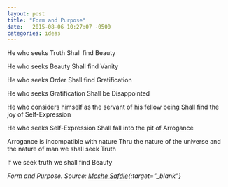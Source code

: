 ```yaml
---
layout: post
title: "Form and Purpose"
date:   2015-08-06 10:27:07 -0500
categories: ideas
---
```

He who seeks Truth
Shall find Beauty

He who seeks Beauty
Shall find Vanity

He who seeks Order
Shall find Gratification

He who seeks Gratification
Shall be Disappointed

He who considers himself as the servant of his fellow being
Shall find the joy of Self-Expression

He who seeks Self-Expression
Shall fall into the pit of Arrogance

Arrogance is incompatible with nature
Thru the nature of the universe
and the nature of man
we shall seek Truth

If we seek truth we shall find Beauty

*Form and Purpose. Source: [Moshe Safdie](https://en.wikiquote.org/wiki/Moshe_Safdie){:target="_blank"}*